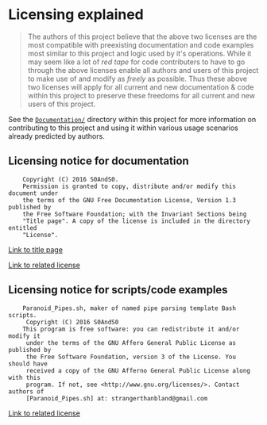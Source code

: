 # Licensing explained

> The authors of this project believe that the above two licenses are the most
> compatible with preexisting documentation and code examples most similar to
> this project and logic used by it's operations. While it may seem like a lot
> of *red tape* for code contributers to have to go through the above licenses
> enable all authors and users of this project to make use of and modify as
> *freely* as possible. Thus these above two licenses will apply for all current
> and new documentation & code within this project to preserve these freedoms
> for all current and new users of this project.

See the [`Documentation/`](../Documentation) directory within this project for
 more information on contributing to this project and using it within various
 usage scenarios already predicted by authors.

## Licensing notice for documentation

```
    Copyright (C) 2016 S0AndS0.
    Permission is granted to copy, distribute and/or modify this document under
    the terms of the GNU Free Documentation License, Version 1.3 published by
    the Free Software Foundation; with the Invariant Sections being
    "Title page". A copy of the license is included in the directory entitled
    "License".
```

[Link to title page](../Documentation/Contributing_Financially.md)

[Link to related license](GNU_FDLv1.3_Documentation.md)

## Licensing notice for scripts/code examples

```
    Paranoid_Pipes.sh, maker of named pipe parsing template Bash scripts.
     Copyright (C) 2016 S0AndS0
    This program is free software: you can redistribute it and/or modify it
     under the terms of the GNU Affero General Public License as published by
     the Free Software Foundation, version 3 of the License. You should have
     received a copy of the GNU Afferno General Public License along with this
     program. If not, see <http://www.gnu.org/licenses/>. Contact authors of
     [Paranoid_Pipes.sh] at: strangerthanbland@gmail.com
```

[Link to related license](GNU_AGPLv3_Code.md)

